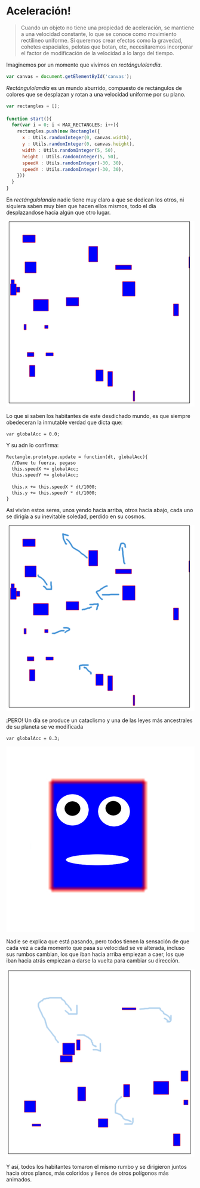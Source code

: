 # Aceleración!

>Cuando un objeto no tiene una propiedad de aceleración, se mantiene a una velocidad constante, lo que se conoce como movimiento rectilineo uniforme.
Si queremos crear efectos como la gravedad, cohetes espaciales, pelotas que botan, etc, necesitaremos incorporar el factor de modificación de la velocidad a lo largo del tiempo.

Imaginemos por un momento que vivimos en _rectángulolandia_.

```javascript
var canvas = document.getElementById('canvas');
```

 _Rectángulolandia_ es un mundo aburrido, compuesto de rectángulos de colores que se desplazan y rotan a una velocidad uniforme por su plano.

```javascript
var rectangles = [];

function start(){
  for(var i = 0; i < MAX_RECTANGLES; i++){
    rectangles.push(new Rectangle({
      x : Utils.randomInteger(0, canvas.width),
      y : Utils.randomInteger(0, canvas.height),
      width : Utils.randomInteger(5, 50),
      height : Utils.randomInteger(5, 50),
      speedX : Utils.randomInteger(-30, 30),
      speedY : Utils.randomInteger(-30, 30),
    }))
  }
}
```

En _rectángulolandia_ nadie tiene muy claro a que se dedican los otros, ni siquiera saben muy bien que hacen ellos mismos, todo el día desplazandose hacia algún que otro lugar. 

![](https://github.com/rafinskipg/introductioncanvas/raw/master/img/teory/chapter_animations/rectangleland_1.png)

Lo que si saben los habitantes de este desdichado mundo, es que siempre obedeceran la inmutable verdad que dicta que:

```
var globalAcc = 0.0;
```

Y su adn lo confirma:

```
Rectangle.prototype.update = function(dt, globalAcc){
  //Dame tu fuerza, pegaso
  this.speedX += globalAcc;
  this.speedY += globalAcc;

  this.x += this.speedX * dt/1000;
  this.y += this.speedY * dt/1000;
}
```

Así vivían estos seres, unos yendo hacia arriba, otros hacia abajo, cada uno se dirigía a su inevitable soledad, perdido en su cosmos.


![](https://github.com/rafinskipg/introductioncanvas/raw/master/img/teory/chapter_animations/rectangleland_1_directions.png)

¡PERO! Un día se produce un cataclismo y una de las leyes más ancestrales de su planeta se ve modificada

```
var globalAcc = 0.3;
```

![](https://github.com/rafinskipg/introductioncanvas/raw/master/img/teory/chapter_animations/rectangle_surprised.png)

Nadie se explica que está pasando, pero todos tienen la sensación de que cada vez a cada momento que pasa su velocidad se ve alterada, incluso sus rumbos cambian, los que iban hacia arriba empiezan a caer, los que iban hacia atrás empiezan a darse la vuelta para cambiar su dirección.

![](https://github.com/rafinskipg/introductioncanvas/raw/master/img/teory/chapter_animations/rectangleland_2_directions.png)

Y así, todos los habitantes tomaron el mismo rumbo y se dirigieron juntos hacia otros planos, más coloridos y llenos de otros polígonos más animados.
